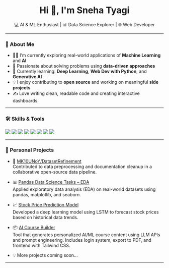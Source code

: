 <h1 align="center">Hi 👋, I'm Sneha Tyagi</h1>
<p align="center">
  💻 AI & ML Enthusiast | 📊 Data Science Explorer | 🌐 Web Developer  
</p>

---

### 🚀 About Me

- 👩‍🎓 I’m currently exploring real-world applications of **Machine Learning** and **AI**
- 📌 Passionate about solving problems using **data-driven approaches**
- 🌱 Currently learning: **Deep Learning**, **Web Dev with Python**, and **Generative AI**
- 💡 I enjoy contributing to **open source** and working on meaningful **side projects**
- ✍️ Love writing clean, readable code and creating interactive dashboards

---

### 🛠️ Skills & Tools
<p>
  <img src="https://img.shields.io/badge/-Python-3776AB?style=for-the-badge&logo=python&logoColor=white"/>
  <img src="https://img.shields.io/badge/-Pandas-150458?style=for-the-badge&logo=pandas&logoColor=white"/>
  <img src="https://img.shields.io/badge/-NumPy-013243?style=for-the-badge&logo=numpy"/>
  <img src="https://img.shields.io/badge/-Scikit--Learn-F7931E?style=for-the-badge&logo=scikit-learn&logoColor=white"/>
  <img src="https://img.shields.io/badge/-TensorFlow-FF6F00?style=for-the-badge&logo=tensorflow&logoColor=white"/>
  <img src="https://img.shields.io/badge/-HTML5-E34F26?style=for-the-badge&logo=html5&logoColor=white"/>
  <img src="https://img.shields.io/badge/-CSS3-1572B6?style=for-the-badge&logo=css3&logoColor=white"/>
  <img src="https://img.shields.io/badge/-JavaScript-F7DF1E?style=for-the-badge&logo=javascript&logoColor=black"/>
</p>

---







### 💼 Personal Projects

- 💾 [MK10UNoY/DatasetRefinement](https://github.com/MK10UNoY/DatasetRefinement)  
  Contributed to data preprocessing and documentation cleanup in a collaborative open-source data pipeline.

- 📊 [Pandas Data Science Tasks – EDA](https://github.com/Snehaty/Pandas-Data-Science-Tasks--using--EDA)  
  Applied exploratory data analysis (EDA) on real-world datasets using pandas, matplotlib, and seaborn.

- 📈 [Stock Price Prediction Model](https://github.com/Snehaty/Stock_Price_Prediction_Model)  
  Developed a deep learning model using LSTM to forecast stock prices based on historical data trends.
  
- 📦 [AI Course Builder](https://github.com/Snehaty/ai-course-builder)  
  Tool that generates personalized AI/ML course content using LLM APIs and prompt engineering. Includes login system, export to PDF, and frontend with Tailwind CSS.
- 💡 More projects coming soon...

---


